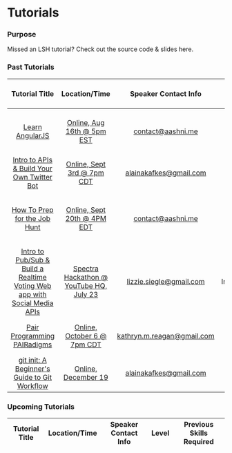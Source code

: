 # Tutorials

### Purpose
Missed an LSH tutorial? Check out the source code & slides here.

### Past Tutorials
| Tutorial Title        | Location/Time | Speaker Contact Info | Level | Previous Skills Required |
| :-------------------: | :-----------: | :------------------: | :---: | :----------------------: |
| [Learn AngularJS](https://github.com/Ladies-Storm-Hackathons/Tutorials/tree/master/learn-angularjs)      | [Online, Aug 16th @ 5pm EST](https://www.facebook.com/events/1748805382027851) | contact@aashni.me | Beginner | HTML/CSS and some Javascript would be a bonus |
| [Intro to APIs & Build Your Own Twitter Bot](https://github.com/Ladies-Storm-Hackathons/Tutorials/tree/master/Intro-To-APIs-Twitter) | [Online, Sept 3rd @ 7pm CDT](https://www.facebook.com/events/293728037657127/) | alainakafkes@gmail.com | Beginner | Python knowledge is a bonus |
| [How To Prep for the Job Hunt](https://github.com/Ladies-Storm-Hackathons/Tutorials/tree/master/How-To-Prep-For-The-Job-Hunt)      | [Online, Sept 20th @ 4PM EDT](https://www.facebook.com/events/1732511737001747/) | contact@aashni.me | All | Anyone looking for their first internship or a full time job |
| [Intro to Pub/Sub & Build a Realtime Voting Web app with Social Media APIs](https://github.com/Ladies-Storm-Hackathons/Tutorials/tree/master/javascript-realtime-voting-app-workshop) | [Spectra Hackathon @ YouTube HQ, July 23](https://www.sospectra.com) | lizzie.siegle@gmail.com | Intermediate | JavaScript, HTML/CSS knowledge is a bonus |
|[Pair Programming PAIRadigms](https://github.com/Ladies-Storm-Hackathons/Tutorials/tree/master/PairProgrammingPAIRadigms)| [Online, October 6 @ 7pm CDT](https://hangouts.google.com/call/mxoxbpxtore4nkiwhw3jzzcr34e) | kathryn.m.reagan@gmail.com | Beginner | Know how to write some code (: |
|[git init: A Beginner's Guide to Git Workflow](https://github.com/Ladies-Storm-Hackathons/Tutorials/tree/master/Intro-to-Git) | [Online, December 19](https://www.youtube.com/watch?v=uTwLeN3-mjI) | alainakafkes@gmail.com | Beginner | Some Unix command line knowledge |
### Upcoming Tutorials
| Tutorial Title        | Location/Time | Speaker Contact Info | Level | Previous Skills Required |
| :-------------------: | :-----------: | :------------------: | :---: | :----------------------: |
